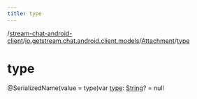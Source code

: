 ```yaml
---
title: type
---
```

/[stream-chat-android-client](../../index.md)/[io.getstream.chat.android.client.models](../index.md)/[Attachment](index.md)/[type](type.md)  
  
  
  
# type  
@SerializedName(value = type)var [type](type.md): [String](https://kotlinlang.org/api/latest/jvm/stdlib/kotlin/-string/index.html)? = null
